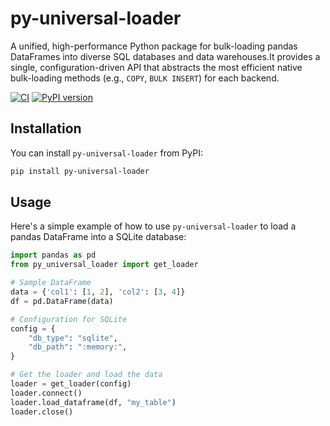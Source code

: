 # py-universal-loader

A unified, high-performance Python package for bulk-loading pandas DataFrames into diverse SQL databases and data warehouses.It provides a single, configuration-driven API that abstracts the most efficient native bulk-loading methods (e.g., `COPY`, `BULK INSERT`) for each backend.

[![CI](https://github.com/CoReason-AI/py_universal_loader/actions/workflows/ci-cd.yml/badge.svg)](https://github.com/CoReason-AI/py_universal_loader/actions/workflows/ci-cd.yml)
[![PyPI version](https://badge.fury.io/py/py-universal-loader.svg)](https://badge.fury.io/py/py-universal-loader)

## Installation

You can install `py-universal-loader` from PyPI:

```sh
pip install py-universal-loader
```

## Usage

Here's a simple example of how to use `py-universal-loader` to load a pandas DataFrame into a SQLite database:

```python
import pandas as pd
from py_universal_loader import get_loader

# Sample DataFrame
data = {'col1': [1, 2], 'col2': [3, 4]}
df = pd.DataFrame(data)

# Configuration for SQLite
config = {
    "db_type": "sqlite",
    "db_path": ":memory:",
}

# Get the loader and load the data
loader = get_loader(config)
loader.connect()
loader.load_dataframe(df, "my_table")
loader.close()
```
